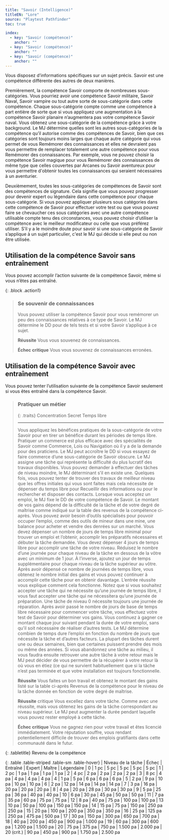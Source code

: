 ```yaml
---
title: "Savoir (Intelligence)"
titleEN: "Lore"
source: "Playtest Pathfinder"
toc: true

index:
  - key: "Savoir (compétence)"
    anchor: ""
  - key: "Savoir (compétence)"
    anchor: ""
  - key: "Savoir (compétence)"
    anchor: ""
---
```


Vous disposez d’informations spécifiques sur un sujet précis. 
Savoir est une compétence différente des autres de deux manières.

Premièrement, la compétence Savoir comporte de nombreuses sous-catégories. Vous pourriez avoir une compétence Savoir militaire, Savoir Naval, Savoir vampire ou tout autre sorte de sous-catégorie dans cette compétence.
Chaque sous-catégorie compte comme une compétence à part entière de sorte que si vous appliquez une augmentation à la compétence Savoir planaire n’augmentera pas votre compétence Savoir naval.
Vous obtenez une sous-catégorie de la compétence grâce à votre background.
Le MJ détermine quelles sont les autres sous-catégories de la compétence qu’il autorise comme des compétences de Savoir, bien que ces catégories sont toujours moins larges que chaque autre catégorie qui vous permet de vous Remémorer des connaissances et elles ne devraient pas vous permettre de remplacer totalement une autre compétence pour vous Remémorer des connaissances. Par exemple, vous ne pouvez choisir la compétence Savoir magique pour vous Remémorer des connaissances de même type que celles couvertes par Arcanes ou Savoir aventureux pour vous permettre d'obtenir toutes les connaissances qui seraient nécessaires à un aventurier.

Deuxièmement, toutes les sous-catégories de compétences de Savoir sont des compétences de signature. Cela signifie que vous pouvez progresser pour devenir expert ou légendaire dans cette compétence pour chaque sous-catégorie.
Si vous pouvez appliquer plusieurs sous catégories dans cette compétence de Savoir pour effectuer votre test ou que vous pouvez faire se chevaucher ces sous catégories avec une autre compétence utilisable compte tenu des circonstances, vous pouvez choisir d’utiliser la compétence avec le meilleur modificateur ou celle que vous préférez utiliser. 
S’il y a le moindre doute pour savoir si une sous-catégorie de Savoir s’applique à un sujet particulier, c'est le MJ qui décide si elle peut ou non être utilisée.

## Utilisation de la compétence Savoir sans entraînement
Vous pouvez accomplir l’action suivante de la compétence Savoir, même si vous n’êtes pas entraîné.

{: .block .action1}
> ### Se souvenir de connaissances
> Vous pouvez utiliser la compétence Savoir pour vous remémorer un peu des connaissances relatives à ce type de Savoir.
> Le MJ détermine le DD pour de tels tests et si votre Savoir s’applique à ce sujet.
>
> **Réussite** Vous vous souvenez de connaissances.
>
> **Échec critique** Vous vous souvenez de connaissances erronées.

## Utilisation de la compétence Savoir avec entraînement
Vous pouvez tenter l’utilisation suivante de la compétence Savoir seulement si vous êtes entraîné dans la compétence Savoir.

> ### Pratiquer un métier
> 
> {: .traits}
> Concentration
> Secret
> Temps libre
>
> ---
>
> Vous appliquez les bénéfices pratiques de la sous-catégorie de votre Savoir pour en tirer un bénéfice durant les périodes de temps libre. Pratiquer un commerce est plus efficace avec des spécialités de Savoir comme Commerce, Lois ou Navigation où il y a de la demande pour des praticiens.
> Le MJ peut accroître le DD si vous essayez de faire commerce d’une sous-catégorie de Savoir obscure. 
> Le MJ assigne une tâche qui représente la difficulté du plus lucratif des travaux disponibles.
> Vous pouvez demander à effectuer des tâches de niveau moindre, le MJ déterminant s’il en existe une.
> Quelques fois, vous pouvez tenter de trouver des travaux de meilleur niveau que les offres initiales qui vous sont faites mais cela nécessite de dépenser du temps libre pour Recueillir des informations ou pour le rechercher et disposer des contacts.
> Lorsque vous acceptez un emploi, le MJ fixe le DD de votre compétence de Savoir. 
> Le montant de vos gains dépend de la difficulté de la tâche et de votre degré de maîtrise comme indiqué sur la table des revenus de la compétence ci-après.
> Vous pouvez avoir besoin d’outils spécialisés pour pouvoir occuper l’emploi, comme des outils de mineur dans une mine, une balance pour acheter et vendre des denrées sur un marché.
> Vous devez dépenser un nombre de jours de temps libre minimal pour trouver un emploi et l’obtenir, accomplir les préparatifs nécessaires et débuter la tâche demandée. 
> Vous devez dépenser 4 jours de temps libre pour accomplir une tâche de votre niveau. Réduisez le nombre d’une journée pour chaque niveau de la tâche en dessous de la vôtre avec un minimum de 1 jour. À l’inverse, ajoutez un jour de temps supplémentaire pour chaque niveau de la tâche supérieur au vôtre.
> Après avoir dépensé ce nombre de journées de temps libre, vous obtenez le nombre initial des gains et vous pouvez continuer à accomplir cette tâche pour en obtenir davantage.
> L’entrée réussite vous explique comment cela fonctionne.
> Notez que si vous souhaitez accepter une tâche qui ne nécessite qu’une journée de temps libre, il vous faut accepter une tâche qui ne nécessitera qu’une journée de préparation.
> Une tâche de niveau 0 nécessite toujours une journée de réparation.
> Après avoir passé le nombre de jours de base de temps libre nécessaire pour commencer votre tâche, vous effectuez votre test de Savoir pour déterminer vos gains.
Vous continuez à gagner ce montant chaque jour suivant pendant la durée de votre emploi, sans qu’il soit nécessaire de réaliser d’autres tests.
> Le MJ détermine combien de temps dure l’emploi en fonction du nombre de jours que nécessite la tâche et d’autres facteurs.
> La plupart des tâches durent une ou deux semaines, bien que certaines puissent prendre des mois ou même des années.
> Si vous abandonnez une tâche au milieu, il vous faudra ensuite retrouver une autre tâche à votre retour mais le MJ peut décider de vous permettre de la récupérer à votre retour là où vous en étiez (ce qui ne survient habituellement que si la tâche n’est pas terminée et que votre installation est toujours fonctionnelle. 
>
> **Réussite** Vous faites un bon travail et obtenez le montant des gains listé sur la table ci-après Revenus de la compétence pour le niveau de la tâche donnée en fonction de votre degré de maîtrise.
>
> **Réussite** critique Vous excellez dans votre tâche. Comme avec une réussite, mais vous obtenez les gains de la tâche correspondant au niveau supérieur. Le MJ peut augmenter la durée pendant laquelle vous pouvez rester employé à cette tâche.
>
> **Échec critique** Vous ne gagnez rien pour votre travail et êtes licencié immédiatement. Votre réputation souffre, vous rendant potentiellement difficile de trouver des emplois gratifiants dans cette communauté dans le futur.

{: .tabletitle}
Revenu de la compétence

{: .table .table-striped .table-sm .table-hover}
| Niveau de la tâche | Échec | Entraîné | Expert | Maître | Légendaire
| 0 | 1 pc | 5 pc | 5 pc | 5 pc | 5 pc
| 1 | 2 pc | 1 pa | 1 pa | 1 pa | 1 pa
| 2 | 4 pc | 2 pa | 2 pa | 2 pa | 2 pa
| 3 | 8 pc | 4 pa | 4 pa | 4 pa | 4 pa
| 4 | 1 pa | 5 pa | 6 pa | 6 pa | 6 pa
| 5 | 2 pa | 9 pa | 10 pa | 10 pa | 10 pa
| 6 | 2 pa | 12 pa | 14 pa | 14 pa | 14 pa
| 7 | 3 pa | 16 pa | 20 pa | 20 pa | 20 pa
| 8 | 4 pa | 20 pa | 28 pa | 30 pa | 30 pa
| 9 | 5 pa | 25 pa | 36 pa | 40 pa | 40 pa
| 10 | 6 pa | 30 pa | 45 pa | 50 pa | 50 pa
| 11 | 7 pa | 35 pa | 60 pa | 75 pa | 75 pa
| 12 | 8 pa | 40 pa | 75 pa | 100 pa | 100 pa
| 13 | 10 pa | 50 pa | 100 pa | 150 pa | 150 pa
| 14 | 15 pa | 75 pa | 150 pa | 250 pa | 250 pa
| 15 | 20 pa | 100 pa | 200 pa | 350 pa | 350 pa
| 16 | 25 pa | 125 pa | 250 pa | 475 pa | 500 pa
| 17 | 30 pa | 150 pa | 300 pa | 650 pa | 700 pa
| 18 | 40 pa | 200 pa | 450 pa | 900 pa | 1.000 pa
| 19 | 60 pa | 300 pa | 600 pa | 1.200 pa | 1.500 pa
| 20 | 75 pa | 375 pa | 750 pa | 1.500 pa | 2.000 pa
| 20 (crit.) | 90 pa | 450 pa | 900 pa | 1.750 pa | 2.500 pa
